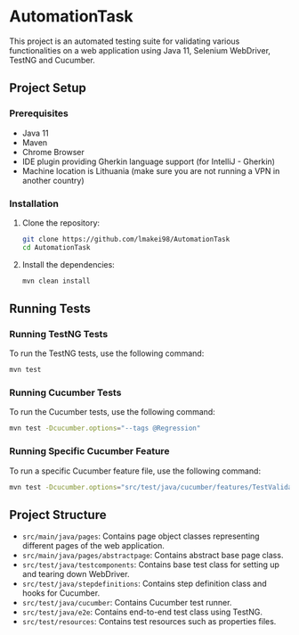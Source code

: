 # AutomationTask

This project is an automated testing suite for validating various functionalities on a web application using Java 11, Selenium WebDriver, TestNG and Cucumber.

## Project Setup

### Prerequisites

- Java 11
- Maven
- Chrome Browser
- IDE plugin providing Gherkin language support (for IntelliJ - Gherkin)
- Machine location is Lithuania (make sure you are not running a VPN in another country)

### Installation

1. Clone the repository:
    ```sh
    git clone https://github.com/lmakei98/AutomationTask
    cd AutomationTask
    ```

2. Install the dependencies:
    ```sh
    mvn clean install
    ```

## Running Tests

### Running TestNG Tests

To run the TestNG tests, use the following command:
```sh
mvn test
```

### Running Cucumber Tests

To run the Cucumber tests, use the following command:
```sh
mvn test -Dcucumber.options="--tags @Regression"
```

### Running Specific Cucumber Feature

To run a specific Cucumber feature file, use the following command:
```sh
mvn test -Dcucumber.options="src/test/java/cucumber/features/TestValidationsOnPurchaseScreen.feature"
```

## Project Structure

- `src/main/java/pages`: Contains page object classes representing different pages of the web application.
- `src/main/java/pages/abstractpage`: Contains abstract base page class.
- `src/test/java/testcomponents`: Contains base test class for setting up and tearing down WebDriver.
- `src/test/java/stepdefinitions`: Contains step definition class and hooks for Cucumber.
- `src/test/java/cucumber`: Contains Cucumber test runner.
- `src/test/java/e2e`: Contains end-to-end test class using TestNG.
- `src/test/resources`: Contains test resources such as properties files.
